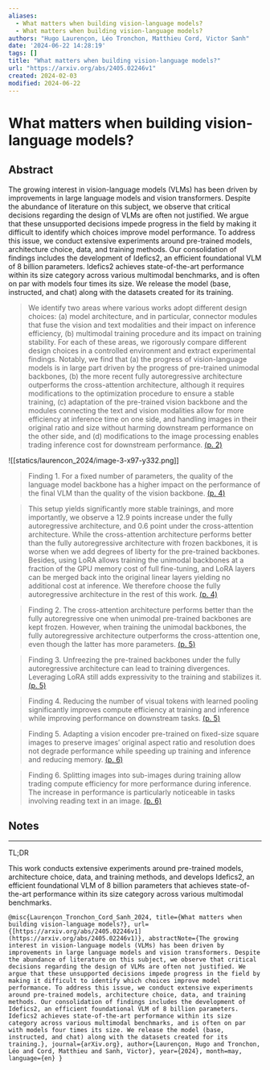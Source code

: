```yaml
---
aliases:
  - What matters when building vision-language models?
  - What matters when building vision-language models?
authors: "Hugo Laurençon, Léo Tronchon, Matthieu Cord, Victor Sanh"
date: '2024-06-22 14:28:19'
tags: []
title: "What matters when building vision-language models?"
url: "https://arxiv.org/abs/2405.02246v1"
created: 2024-02-03
modified: 2024-06-22
---
```


# What matters when building vision-language models?

## Abstract

The growing interest in vision-language models (VLMs) has been driven by improvements in large language models and vision transformers. Despite the abundance of literature on this subject, we observe that critical decisions regarding the design of VLMs are often not justified. We argue that these unsupported decisions impede progress in the field by making it difficult to identify which choices improve model performance. To address this issue, we conduct extensive experiments around pre-trained models, architecture choice, data, and training methods. Our consolidation of findings includes the development of Idefics2, an efficient foundational VLM of 8 billion parameters. Idefics2 achieves state-of-the-art performance within its size category across various multimodal benchmarks, and is often on par with models four times its size. We release the model (base, instructed, and chat) along with the datasets created for its training.

> We identify two areas where various works adopt different design choices: (a) model architecture, and in particular, connector modules that fuse the vision and text modalities and their impact on inference efficiency, (b) multimodal training procedure and its impact on training stability. For each of these areas, we rigorously compare different design choices in a controlled environment and extract experimental findings. Notably, we find that (a) the progress of vision-language models is in large part driven by the progress of pre-trained unimodal backbones, (b) the more recent fully autoregressive architecture outperforms the cross-attention architecture, although it requires modifications to the optimization procedure to ensure a stable training, (c) adaptation of the pre-trained vision backbone and the modules connecting the text and vision modalities allow for more efficiency at inference time on one side, and handling images in their original ratio and size without harming downstream performance on the other side, and (d) modifications to the image processing enables trading inference cost for downstream performance. [(p. 2)](zotero://open-pdf/library/items/TCD2HCIN?page=2)

![[statics/laurencon_2024/image-3-x97-y332.png]]

> Finding 1. For a fixed number of parameters, the quality of the language model backbone has a higher impact on the performance of the final VLM than the quality of the vision backbone. [(p. 4)](zotero://open-pdf/library/items/TCD2HCIN?page=4)

> This setup yields significantly more stable trainings, and more importantly, we observe a 12.9 points increase under the fully autoregressive architecture, and 0.6 point under the cross-attention architecture. While the cross-attention architecture performs better than the fully autoregressive architecture with frozen backbones, it is worse when we add degrees of liberty for the pre-trained backbones. Besides, using LoRA allows training the unimodal backbones at a fraction of the GPU memory cost of full fine-tuning, and LoRA layers can be merged back into the original linear layers yielding no additional cost at inference. We therefore choose the fully autoregressive architecture in the rest of this work. [(p. 4)](zotero://open-pdf/library/items/TCD2HCIN?page=4)

> Finding 2. The cross-attention architecture performs better than the fully autoregressive one when unimodal pre-trained backbones are kept frozen. However, when training the unimodal backbones, the fully autoregressive architecture outperforms the cross-attention one, even though the latter has more parameters. [(p. 5)](zotero://open-pdf/library/items/TCD2HCIN?page=5)

> Finding 3. Unfreezing the pre-trained backbones under the fully autoregressive architecture can lead to training divergences. Leveraging LoRA still adds expressivity to the training and stabilizes it. [(p. 5)](zotero://open-pdf/library/items/TCD2HCIN?page=5)

> Finding 4. Reducing the number of visual tokens with learned pooling significantly improves compute efficiency at training and inference while improving performance on downstream tasks. [(p. 5)](zotero://open-pdf/library/items/TCD2HCIN?page=5)

> Finding 5. Adapting a vision encoder pre-trained on fixed-size square images to preserve images’ original aspect ratio and resolution does not degrade performance while speeding up training and inference and reducing memory. [(p. 6)](zotero://open-pdf/library/items/TCD2HCIN?page=6)

> Finding 6. Splitting images into sub-images during training allow trading compute efficiency for more performance during inference. The increase in performance is particularly noticeable in tasks involving reading text in an image. [(p. 6)](zotero://open-pdf/library/items/TCD2HCIN?page=6)

## Notes

---

TL;DR

This work conducts extensive experiments around pre-trained models, architecture choice, data, and training methods, and develops Idefics2, an efficient foundational VLM of 8 billion parameters that achieves state-of-the-art performance within its size category across various multimodal benchmarks.

```
@misc{Laurençon_Tronchon_Cord_Sanh_2024, title={What matters when building vision-language models?}, url={[https://arxiv.org/abs/2405.02246v1](https://arxiv.org/abs/2405.02246v1)}, abstractNote={The growing interest in vision-language models (VLMs) has been driven by improvements in large language models and vision transformers. Despite the abundance of literature on this subject, we observe that critical decisions regarding the design of VLMs are often not justified. We argue that these unsupported decisions impede progress in the field by making it difficult to identify which choices improve model performance. To address this issue, we conduct extensive experiments around pre-trained models, architecture choice, data, and training methods. Our consolidation of findings includes the development of Idefics2, an efficient foundational VLM of 8 billion parameters. Idefics2 achieves state-of-the-art performance within its size category across various multimodal benchmarks, and is often on par with models four times its size. We release the model (base, instructed, and chat) along with the datasets created for its training.}, journal={arXiv.org}, author={Laurençon, Hugo and Tronchon, Léo and Cord, Matthieu and Sanh, Victor}, year={2024}, month=may, language={en} }
```